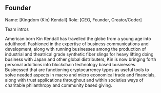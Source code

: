 ## Founder

Name: [Kingdom (Kin) Kendall]
Role: [CEO, Founder, Creator/Coder]

Team intros

American born Kin Kendall has travelled the globe from a young age into adulthood. Fashioned in the expertise of business communications and development, along with running businesses among the production of industrial and theatrical grade synthetic fiber slings for heavy lifting doing business with Japan and other global distributers, Kin is now bringing forth personal additions into blockchain technology based businesses. Businessed that are functioning cryptocurrency types as useful tools to solve needed aspects in macro and micro economical trade and financials, along with trust applications throughout and within societies ways of charitable philanthropy and community based giving.

